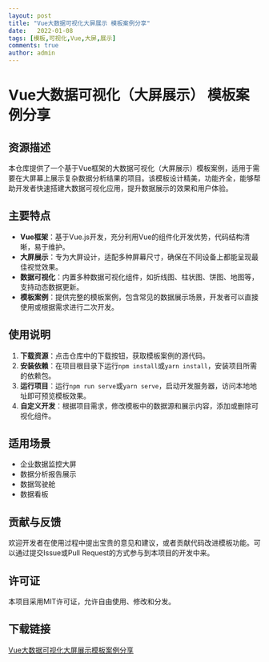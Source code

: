 ```yaml
---
layout: post
title: "Vue大数据可视化大屏展示 模板案例分享"
date:   2022-01-08
tags: [模板,可视化,Vue,大屏,展示]
comments: true
author: admin
---
```

# Vue大数据可视化（大屏展示） 模板案例分享

## 资源描述

本仓库提供了一个基于Vue框架的大数据可视化（大屏展示）模板案例，适用于需要在大屏幕上展示复杂数据分析结果的项目。该模板设计精美，功能齐全，能够帮助开发者快速搭建大数据可视化应用，提升数据展示的效果和用户体验。

## 主要特点

- **Vue框架**：基于Vue.js开发，充分利用Vue的组件化开发优势，代码结构清晰，易于维护。
- **大屏展示**：专为大屏设计，适配多种屏幕尺寸，确保在不同设备上都能呈现最佳视觉效果。
- **数据可视化**：内置多种数据可视化组件，如折线图、柱状图、饼图、地图等，支持动态数据更新。
- **模板案例**：提供完整的模板案例，包含常见的数据展示场景，开发者可以直接使用或根据需求进行二次开发。

## 使用说明

1. **下载资源**：点击仓库中的下载按钮，获取模板案例的源代码。
2. **安装依赖**：在项目根目录下运行`npm install`或`yarn install`，安装项目所需的依赖包。
3. **运行项目**：运行`npm run serve`或`yarn serve`，启动开发服务器，访问本地地址即可预览模板效果。
4. **自定义开发**：根据项目需求，修改模板中的数据源和展示内容，添加或删除可视化组件。

## 适用场景

- 企业数据监控大屏
- 数据分析报告展示
- 数据驾驶舱
- 数据看板

## 贡献与反馈

欢迎开发者在使用过程中提出宝贵的意见和建议，或者贡献代码改进模板功能。可以通过提交Issue或Pull Request的方式参与到本项目的开发中来。

## 许可证

本项目采用MIT许可证，允许自由使用、修改和分发。

## 下载链接

[Vue大数据可视化大屏展示模板案例分享](https://pan.quark.cn/s/910e22c90134)